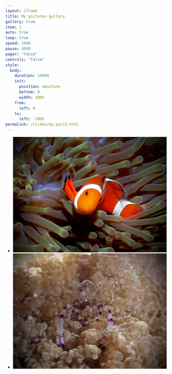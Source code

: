 ```yaml
---
layout: iframe
title: My pictures gallery
gallery: true
item: 1
auto: true
loop: true
speed: 1000
pause: 4000
pager: "false"
controls: "false"
style:
  body:
    duration: 10000
    init:
      position: absolute
      bottom: 0
      width: 100%
    from:
      left: 0
    to:
      left: -100%
permalink: /slides/my-pics2.html
---
```


* ![A nice pic of mine](my-pics1/pic1.jpeg)
* ![Another nice pic of mine](my-pics1/pic2.jpeg)





